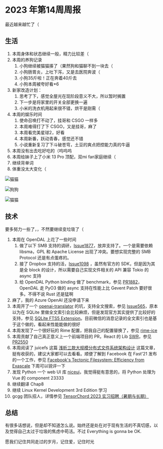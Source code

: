 # 2023 年第14周周报

最近越来越忙了（

## 生活

1. 本周身体和状态继续一般，精力比较差（
2. 本周的养狗记录
    1. 小狗继续被猫猫揍了（果然狗和猫聊不到一块去（
    2. 小狗肠胃炎，上吐下泻，又是去医院奔波（
    3. 小狗35斤啦！正在奔着40斤去
    4. 小狗本周被夸好看*6
3. 新家改造计划：
    1. 思考了下，感觉全屋光在现阶段意义不大，所以暂时搁置
    2. 下一步是将家里的开关全部更换一遍
    3. 小米的洗衣机用起来很不错，烘干是刚需（
4. 本周的娱乐时间
    1. 使命召唤打不动了，挂哥和 CSGO 一样多
    2. 本周难得打了下 CSGO，又是挂哥，麻了
    3. 本周看完美星球2，好看
    4. 本周新番，跃动青春，感觉还不错
    5. 小说重新复习了下斗破苍穹，土豆的爽点把控能力真的牛逼
5. 本周没有出去吃好吃的（呜呜呜
6. 本周给妹子上了小米 13 Pro 顶配，双mi fan家庭继续（
7. 继续背单词
8. 体重没太大变化（

![猫猫](https://user-images.githubusercontent.com/7054676/231508166-fa3e201f-868f-4187-a030-f43a67f99b5c.png)

![狗狗](https://user-images.githubusercontent.com/7054676/231508289-1acec2aa-3ac2-4100-b8f5-6958f92d20ea.png)

![猫猫](https://user-images.githubusercontent.com/7054676/231508410-93293d1e-e8b7-4ca0-b96f-9696b35d3e52.png)


## 技术

要多努力一些了，，不然要继续变垃圾了（

1. 本周在 OpenDAL 上花了一些时间
    1. 做了以下 SMB 支持的调研，[Issue1877](https://github.com/apache/incubator-opendal/issues/1877)，放弃支持了。一个是需要依赖 libsma，GPL 和 Apache License 出现了冲突。要想实现完整的 SMB Protocol 还是有点蛋疼的。
    2. 接了 Dropbox 支持的活，[Issue1098](https://github.com/apache/incubator-opendal/issues/1098) ，虽然有官方的 SDK，但是因为其是全 block 的设计，所以需要自己实现文件相关的 API 兼容 Tokio 的 async 支持
    3. 给 OpenDAL Python binding 做了 benchmark，参见 [PR1882](https://github.com/apache/incubator-opendal/pull/1882)，OpenDAL 走 PyO3 做的 async 支持在性能上比 Gevent Patch 要好很多。不得不说 Rust 还是猛啊
2. 麻了，我的 Azure OpenAI 还没申请下来
3. 本周开了一个 [openai-translator](https://github.com/yetone/openai-translator) 的坑，支持全文搜索，参见 [Issue565](https://github.com/yetone/openai-translator/issues/565)，原本以为在 SQLite 里做全文索引会比较麻烦，但是发现官方其实提供了比较好的支持，参见 [SQLite FTS5 Extension](https://www.sqlite.org/fts5.html)。目前微信的消息记录的全文索引也是基于这个做的，看起来性能能做的很好
4. 本周发现了一个很好玩的 Rime 配置，把我自己的配置替换了，参见 [rime-ice](https://github.com/iDvel/rime-ice)
5. 本周贡献了自己真正意义上一个前端项目的 PR，React 的 Lib [SWR](https://github.com/vercel/swr)，参见 [PR2550](https://github.com/vercel/swr/pull/2550)
6. 本周阅读了 juicefs 这篇 [浅析三款大规模分布式文件系统架构设计](https://juicefs.com/zh-cn/blog/engineering/large-scale-distributed-filesystem-comparison) 这篇文章，挺有收获的，建议大家都可以去看看。顺便了解到 Facebook 在 Fast'21 发布的一个工作，参见 [Facebook's Tectonic Filesystem: Efficiency from Exascale](https://www.usenix.org/conference/fast21/presentation/pan) 下周可以锐评一下
7. 发现 Python 一个 web UI 库 [niceui](https://github.com/zauberzeug/nicegui)，我觉得挺有意思的，将 Python 处理为 Vue 的 component 23333
8. 继续翻译 Chap8
9. 继续 Linux Kernel Development 3rd Edition 学习
10. gcgg 团队招人，详情参见 [TensorChord 2023 实习招聘（暑期与长期）](https://mp.weixin.qq.com/s?__biz=Mzg4ODg0NjMzNQ==&mid=2247483749&idx=1&sn=b4ac1a547e2fa6048ac84d7d3c7d4877&chksm=cff5a3f5f8822ae3779f5c752e4d62e6bbb3526e4f41d22426c6acf0742411114f300d8f3d83&mpshare=1&scene=1&srcid=04123Vba9mwccuGZMhaLDM3a&sharer_sharetime=1681288392947&sharer_shareid=9bff9f39434e6be15c704e7f3e50389d&key=c1195fdc6a21dae15e1981e2f6e29b2205690a87cd015b12d4a2fb04e44372e7236ea1733dc91e4d40cecc1403d1b9dd546ed09f4ef9ecbd2b1051cc0929c54d98713be396d2eb1cf094f5ac3d88a2ee60e7f06681ed4d70038012aa821c825b0fc6e3c495c9fc4aa47fded39615b527b96b9c2aebd851ccad43492d24dcbe49&ascene=1&uin=NTQ3ODA1MDU%3D&devicetype=Windows+7&version=6308011a&lang=zh_CN&countrycode=CN&exportkey=n_ChQIAhIQ3QGjBtQoEzB6pWuORBcJ0RLiAQIE97dBBAEAAAAAABI4MYDMufoAAAAOpnltbLcz9gKNyK89dVj0Zakmw0XENv2u3bLzQJWHogpZ8AM%2B9oDAhihuFRxsyVv4An8fkXAmNJQ68jDnCK9JfEDHx09chQTi6plfmtRtygmnMtmwGxjd64ML5S3eg%2BGGyoj1Q2zdKRglfs6%2BWFFIVi4bKrOeN8E2tQDG%2BUPSD4sAHVg%2FXMlC%2F%2FQTpArFZPd1RhzWwE1npDsUQX5I%2FLKbnq%2BxeLyENSiRNYTrec7KtjV%2FwQsFrtiaBm07%2FHKrziomcX%2FBzKmkydxzEXU%3D&acctmode=0&pass_ticket=paMpTk8PZJ9rNeiI8VZKfRYZ3e6sVbgtNGwk6YSpeUHlC76StMd4RK665XHIoWmqdJ8KCIrbwKdvyDsrmWOmMQ%3D%3D&wx_header=1&fontgear=2)

## 总结

有很多话想说，但是却不知道怎么说。始终还是处在对于现有生活的不真切感，以及觉得自己太过于垃圾的焦虑中苟活。不过 Everything is gonna be OK.

愿我们记住共同走过的岁月，记住爱，记住时光
